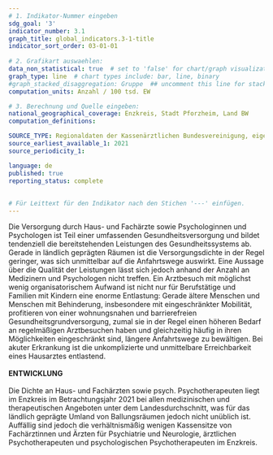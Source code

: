 ```yaml
---
# 1. Indikator-Nummer eingeben 
sdg_goal: '3'
indicator_number: 3.1
graph_title: global_indicators.3-1-title
indicator_sort_order: 03-01-01
 
# 2. Grafikart auswaehlen: 
data_non_statistical: true  # set to 'false' for chart/graph visualization 
graph_type: line  # chart types include: bar, line, binary 
#graph_stacked_disaggregation: Gruppe  ## uncomment this line for stacked bars. eplace 'Geschlecht' with the field of aggregation. 
computation_units: Anzahl / 100 tsd. EW 

# 3. Berechnung und Quelle eingeben: 
national_geographical_coverage: Enzkreis, Stadt Pforzheim, Land BW
computation_definitions: 

SOURCE_TYPE: Regionaldaten der Kassenärztlichen Bundesvereinigung, eigene Darstellung
source_earliest_available_1: 2021
source_periodicity_1: 

language: de   
published: true 
reporting_status: complete
 
 
# Für Leittext für den Indikator nach den Stichen '---' einfügen. 
---
```


Die Versorgung durch Haus- und Fachärzte sowie Psychologinnen und Psychologen ist Teil einer umfassenden Gesundheitsversorgung und bildet tendenziell die bereitstehenden Leistungen des Gesundheitssystems ab. Gerade in ländlich geprägten Räumen ist die Versorgungsdichte in der Regel geringer, was sich unmittelbar auf die Anfahrtswege auswirkt. Eine Aussage über die Qualität der Leistungen lässt sich jedoch anhand der Anzahl an Medizinern und Psychologen nicht treffen.
Ein Arztbesuch mit möglichst wenig organisatorischem Aufwand ist nicht nur für Berufstätige und Familien mit Kindern eine enorme Entlastung: Gerade ältere Menschen und Menschen mit Behinderung, insbesondere mit eingeschränkter Mobilität, profitieren von einer wohnungsnahen und barrierefreien Gesundheitsgrundversorgung, zumal sie in der Regel einen höheren Bedarf an regelmäßigen Arztbesuchen haben und gleichzeitig häufig in ihren Möglichkeiten eingeschränkt sind, längere Anfahrtswege zu bewältigen.
Bei akuter Erkrankung ist die unkomplizierte und unmittelbare Erreichbarkeit eines Hausarztes entlastend. <br>
<br>
**ENTWICKLUNG** <br>
<br>
Die Dichte an Haus- und Fachärzten sowie psych. Psychotherapeuten liegt im Enzkreis im Betrachtungsjahr 2021 bei allen medizinischen und therapeutischen Angeboten unter dem Landesdurchschnitt, was für das ländlich geprägte Umland von Ballungsräumen jedoch nicht unüblich ist. Auffällig sind jedoch die verhältnismäßig wenigen Kassensitze von Fachärztinnen und Ärzten für Psychiatrie und Neurologie, ärztlichen Psychotherapeuten und psychologischen Psychotherapeuten im Enzkreis.
